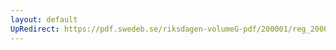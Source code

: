 ```yaml
---
layout: default
UpRedirect: https://pdf.swedeb.se/riksdagen-volumeG-pdf/200001/reg_200001/reg_200001_0146.pdf
---
```

